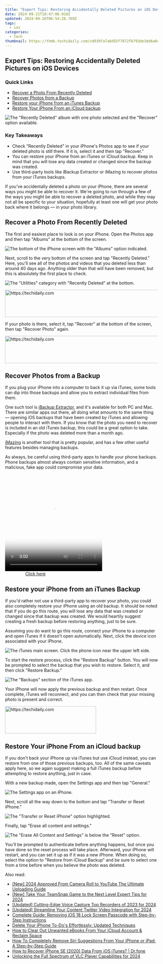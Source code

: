```yaml
---
title: "Expert Tips: Restoring Accidentally Deleted Pictures on iOS Devices"
date: 2024-09-21T18:47:06.010Z
updated: 2024-09-26T06:54:28.769Z
tags:
  - ios
categories:
  - tech
thumbnail: https://thmb.techidaily.com/cd939fa7a6d55f7872fb793de3dd6a0a1cf42f10f319881184a8db53e138fd0a.jpg
---
```


## Expert Tips: Restoring Accidentally Deleted Pictures on iOS Devices

### Quick Links

* [Recover a Photo From Recently Deleted](https://desktop-recording.techidaily.com/new-in-2024-streamlining-gaming-experience-how-to-record-games-obs/)
* [Recover Photos from a Backup](https://fox-http.techidaily.com/new-dissecting-the-technical-aspects-of-vivavideo-for-2024/)
* [Restore your iPhone from an iTunes Backup](https://android-unlock.techidaily.com/in-2024-how-to-remove-a-previously-synced-google-account-from-your-samsung-galaxy-xcover-6-pro-tactical-edition-by-drfone-android/)
* [Restore Your iPhone From an iCloud backup](https://article-posts.techidaily.com/new-glimpsing-beyond-virtual-reality-the-pros-and-cons-spectrum/)

![The "Recently Deleted" album with one photo selected and the "Recover" option available.](https://static1.howtogeekimages.com/wordpress/wp-content/uploads/2023/09/recently-deleted-click-recover.png) 

### Key Takeaways

* Check "Recently Deleted" in your iPhone's Photos app to see if your deleted photo is still there. If it is, select it and then tap "Recover."
* You can restore your iPhone from an iTunes or iCloud backup. Keep in mind that you will lose any data created or changed since the backup was created.
* Use third-party tools like iBackup Extractor or iMazing to recover photos from your iTunes backups.

 If you've accidentally deleted a photo on your iPhone, there are several ways you might be able to recover it. We're going to run through a few of the ways you might be able to recover a deleted photo, and while they may not all be specific to your situation, hopefully at least one will get your photo back where it belongs — in your photo library.

##  Recover a Photo From Recently Deleted

 The first and easiest place to look is on your iPhone. Open the Photos app and then tap "Albums" at the bottom of the screen.

![The bottom of the iPhone screen with the "Albums" option indicated.](https://static1.howtogeekimages.com/wordpress/wp-content/uploads/2023/09/click-the-albums-button.png) 

 Next, scroll to the very bottom of the screen and tap "Recently Deleted." Here, you'll see all of the photos and videos that you deleted less than around 40 days ago. Anything older than that will have been removed, but this is absolutely the first place to check.

![The "Utilities" category with "Recently Deleted" at the bottom.](https://static1.howtogeekimages.com/wordpress/wp-content/uploads/2023/09/tap-recently-deleted.png) 

<!-- affiliate ads begin -->
<a href="https://appsumo.8odi.net/c/5597632/2087389/7443" target="_top" id="2087389">
  <img src="//a.impactradius-go.com/display-ad/7443-2087389" border="0" alt="https://techidaily.com" width="728" height="90"/>
</a>
<img height="0" width="0" src="https://appsumo.8odi.net/i/5597632/2087389/7443" style="position:absolute;visibility:hidden;" border="0" />
<!-- affiliate ads end -->

 If your photo is there, select it, tap "Recover" at the bottom of the screen, then tap "Recover Photo" again. 

<!-- affiliate ads begin -->
<a href="https://appsumo.8odi.net/c/5597632/2087408/7443" target="_top" id="2087408">
  <img src="//a.impactradius-go.com/display-ad/7443-2087408" border="0" alt="https://techidaily.com" width="728" height="90"/>
</a>
<img height="0" width="0" src="https://appsumo.8odi.net/i/5597632/2087408/7443" style="position:absolute;visibility:hidden;" border="0" />
<!-- affiliate ads end -->

##  Recover Photos from a Backup

 If you plug your iPhone into a computer to back it up via iTunes, some tools can dip into those backups and allow you to extract individual files from them.

 One such tool is [iBackup Extractor](https://www.wideanglesoftware.com/ibackupextractor/), and it's available for both PC and Mac. There are similar apps out there, all doing what amounts to the same thing — opening iOS backups that have been created by iTunes and allowing people to interact with them. If you know that the photo you need to recover is included in an old iTunes backup, this could be a great option to take. Especially if the photo was deleted more than a month ago.

[iMazing](https://imazing.com/) is another tool that is pretty popular, and has a few other useful features besides managing backups. 

 As always, be careful using third-party apps to handle your phone backups. Phone backups almost always contain sensitive information, and a malicious, fake app could compromise your data. 

<!-- affiliate ads begin -->
<span id="1498635">
					<video width="320" height="320" style="cursor:pointer"
           poster="//a.impactradius-go.com/display-clicktoplayimage/1498635.png"
           onclick="if(!this.playClicked){this.play();this.setAttribute('controls',true);this.playClicked=true;}">
	   <source src="//a.impactradius-go.com/display-ad/17326-1498635">
	   <img src="//a.impactradius-go.com/display-clicktoplayimage/1498635.png" style="border: none; height: 100%; width: 100%; object-fit: contain">
	</video>
	<div style="width:200px;text-align:center"><a href="javascript:window.open(decodeURIComponent('https%3A%2F%2Fancheer.sjv.io%2Fc%2F5597632%2F1498635%2F17326'), '_blank');void(0);">Click here</a></div>
</span>
<img height="0" width="0" src="https://imp.pxf.io/i/5597632/1498635/17326" style="position:absolute;visibility:hidden;" border="0" />
<!-- affiliate ads end -->

##  Restore your iPhone from an iTunes Backup

 If you'd rather not use a third-party app to recover your photo, you could also completely restore your iPhone using an old backup. It should be noted that if you do go this route, you will lose any data that was created or changed since that backup was created. We would heartily suggest creating a fresh backup before restoring anything, just to be sure.

 Assuming you do want to go this route, connect your iPhone to a computer and open iTunes if it doesn't open automatically. Next, click the device icon associated with your iPhone.

![The iTunes main screen. Click the phone icon near the upper left side.](https://static1.howtogeekimages.com/wordpress/wp-content/uploads/2023/09/itunes-click-phone-icon.png) 

 To start the restore process, click the "Restore Backup" button. You will now be prompted to select the backup that you wish to restore. Select it, and then click "Restore Backup."

![The "Backups" section of the iTunes app.](https://static1.howtogeekimages.com/wordpress/wp-content/uploads/2023/09/restore-backup.png) 

 Your iPhone will now apply the previous backup and then restart. Once complete, iTunes will reconnect, and you can then check that your missing photo is present and correct.

<!-- affiliate ads begin -->
<a href="https://aligracehair.sjv.io/c/5597632/1915805/19272" target="_top" id="1915805">
  <img src="//a.impactradius-go.com/display-ad/19272-1915805" border="0" alt="https://techidaily.com" width="300" height="90"/>
</a>
<img height="0" width="0" src="https://aligracehair.sjv.io/i/5597632/1915805/19272" style="position:absolute;visibility:hidden;" border="0" />
<!-- affiliate ads end -->

##  Restore Your iPhone From an iCloud backup

 If you don't back your iPhone up via iTunes but use iCloud instead, you can restore from one of those previous backups, too. All of the same caveats apply here, so we again suggest making a full iTunes backup before attempting to restore anything, just in case.

 With a new backup made, open the Settings app and then tap "General."

![The Settings app on an iPhone.](https://static1.howtogeekimages.com/wordpress/wp-content/uploads/2023/09/settings-general.png) 

 Next, scroll all the way down to the bottom and tap "Transfer or Reset iPhone."

![The "Transfer or Reset iPhone" option highlighted.](https://static1.howtogeekimages.com/wordpress/wp-content/uploads/2023/09/transfer-or-reset.png) 

 Finally, tap "Erase all content and settings."

![The "Erase All Content and Settings" is below the "Reset" option.](https://static1.howtogeekimages.com/wordpress/wp-content/uploads/2023/09/erase-all-content-and-settings.png) 

 You'll be prompted to authenticate before anything happens, but once you have done so the reset process will take place. Afterward, your iPhone will restart, and you can set it up as if it was a new iPhone. When doing so, select the option to "Restore from iCloud Backup" and be sure to select one from a time before when you believe the photo was deleted.

<ins class="adsbygoogle"
     style="display:block"
     data-ad-format="autorelaxed"
     data-ad-client="ca-pub-7571918770474297"
     data-ad-slot="1223367746"></ins>

<ins class="adsbygoogle"
     style="display:block"
     data-ad-client="ca-pub-7571918770474297"
     data-ad-slot="8358498916"
     data-ad-format="auto"
     data-full-width-responsive="true"></ins>

<span class="atpl-alsoreadstyle">Also read:</span>
<div><ul>
<li><a href="https://youtube-sure.techidaily.com/024-approved-from-camera-roll-to-youtube-the-ultimate-uploading-guide/"><u>[New] 2024 Approved From Camera Roll to YouTube The Ultimate Uploading Guide</u></a></li>
<li><a href="https://snapchat-videos.techidaily.com/new-take-your-teamsnap-game-to-the-next-level-expert-tips-for-2024/"><u>[New] Take Your TeamSnap Game to the Next Level Expert Tips for 2024</u></a></li>
<li><a href="https://screen-mirroring-recording.techidaily.com/updated-cutting-edge-voice-capture-top-recorders-of-2023-for-2024/"><u>[Updated] Cutting-Edge Voice Capture Top Recorders of 2023 for 2024</u></a></li>
<li><a href="https://twitter-videos.techidaily.com/updated-streamline-your-content-twitter-video-integration-for-2024/"><u>[Updated] Streamline Your Content Twitter Video Integration for 2024</u></a></li>
<li><a href="https://os-tips.techidaily.com/complete-guide-removing-ios-18-lock-screen-passcode-with-step-by-step-instructions/"><u>Complete Guide: Removing iOS 18 Lock Screen Passcode with Step-by-Step Instructions</u></a></li>
<li><a href="https://os-tips.techidaily.com/delete-your-iphone-to-dos-effortlessly-updated-techniques/"><u>Delete Your iPhone To-Do's Effortlessly: Updated Techniques</u></a></li>
<li><a href="https://os-tips.techidaily.com/how-to-clear-out-unwanted-ebooks-from-your-icloud-account-and-reclaim-space/"><u>How to Clear Out Unwanted eBooks From Your iCloud Account & Reclaim Space</u></a></li>
<li><a href="https://os-tips.techidaily.com/how-to-completely-remove-siri-suggestions-from-your-iphone-or-ipad-a-step-by-step-guide/"><u>How To Completely Remove Siri Suggestions From Your iPhone or iPad: A Step-by-Step Guide</u></a></li>
<li><a href="https://blog-min.techidaily.com/how-to-recover-iphone-se-2020-data-from-ios-itunes-drfone-by-drfone-ios-data-recovery-ios-data-recovery/"><u>How to Recover iPhone SE (2020) Data From iOS iTunes? | Dr.fone</u></a></li>
<li><a href="https://some-skills.techidaily.com/unlocking-the-full-spectrum-of-vlc-player-capabilities-for-2024/"><u>Unlocking the Full Spectrum of VLC Player Capabilities for 2024</u></a></li>
</ul></div>

